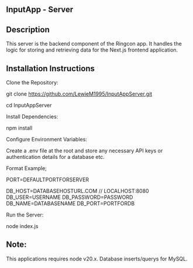 ## InputApp - Server
## Description 
This server is the backend component of the Ringcon app. It handles the logic for storing and retrieving data for the Next.js frontend application.

## Installation Instructions
Clone the Repository:

git clone https://github.com/LewieM1995/InputAppServer.git

cd InputAppServer

Install Dependencies:

npm install

Configure Environment Variables:

Create a .env file at the root and store any necessary API keys or authentication details for a database etc.

Format Example;

PORT=DEFAULTPORTFORSERVER

DB_HOST=DATABASEHOSTURL.COM // LOCALHOST:8080 
DB_USER=USERNAME
DB_PASSWORD=PASSWORD
DB_NAME=DATABASENAME
DB_PORT=PORTFORDB

Run the Server:

node index.js

## Note:
This applications requires node v20.x. Database inserts/querys for MySQL.
